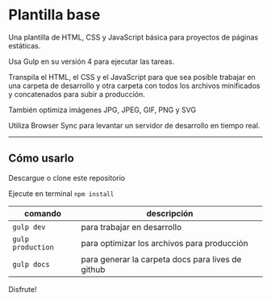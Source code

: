 # Plantilla base

Una plantilla de HTML, CSS y JavaScript básica para proyectos de páginas estáticas.

Usa Gulp en su versión 4 para ejecutar las tareas.

Transpila el HTML, el CSS y el JavaScript para que sea posible trabajar en una carpeta de desarrollo y otra carpeta con todos los archivos minificados y concatenados para subir a producción.

También optimiza imágenes JPG, JPEG, GIF, PNG y SVG

Utiliza Browser Sync para levantar un servidor de desarrollo en tiempo real.

***

## Cómo usarlo

Descargue o clone este repositorio

Ejecute en terminal `npm install`

| comando | descripción |
| ------- | ----------- |
| `gulp dev` | para trabajar en desarrollo |
| `gulp production` | para optimizar los archivos para producción |
| `gulp docs` | para generar la carpeta docs para lives de github |

Disfrute!
